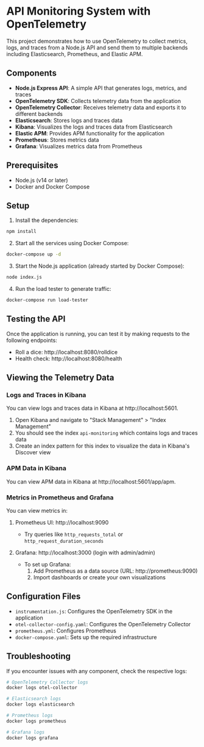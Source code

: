 # API Monitoring System with OpenTelemetry

This project demonstrates how to use OpenTelemetry to collect metrics, logs, and traces from a Node.js API and send them to multiple backends including Elasticsearch, Prometheus, and Elastic APM.

## Components

- **Node.js Express API**: A simple API that generates logs, metrics, and traces
- **OpenTelemetry SDK**: Collects telemetry data from the application
- **OpenTelemetry Collector**: Receives telemetry data and exports it to different backends
- **Elasticsearch**: Stores logs and traces data
- **Kibana**: Visualizes the logs and traces data from Elasticsearch
- **Elastic APM**: Provides APM functionality for the application
- **Prometheus**: Stores metrics data
- **Grafana**: Visualizes metrics data from Prometheus

## Prerequisites

- Node.js (v14 or later)
- Docker and Docker Compose

## Setup

1. Install the dependencies:

```bash
npm install
```

2. Start all the services using Docker Compose:

```bash
docker-compose up -d
```

3. Start the Node.js application (already started by Docker Compose):

```bash
node index.js
```

4. Run the load tester to generate traffic:

```bash
docker-compose run load-tester
```

## Testing the API

Once the application is running, you can test it by making requests to the following endpoints:

- Roll a dice: http://localhost:8080/rolldice
- Health check: http://localhost:8080/health

## Viewing the Telemetry Data

### Logs and Traces in Kibana

You can view logs and traces data in Kibana at http://localhost:5601.

1. Open Kibana and navigate to "Stack Management" > "Index Management"
2. You should see the index `api-monitoring` which contains logs and traces data
3. Create an index pattern for this index to visualize the data in Kibana's Discover view

### APM Data in Kibana

You can view APM data in Kibana at http://localhost:5601/app/apm.

### Metrics in Prometheus and Grafana

You can view metrics in:

1. Prometheus UI: http://localhost:9090
   - Try queries like `http_requests_total` or `http_request_duration_seconds`

2. Grafana: http://localhost:3000 (login with admin/admin)
   - To set up Grafana:
     1. Add Prometheus as a data source (URL: http://prometheus:9090)
     2. Import dashboards or create your own visualizations

## Configuration Files

- `instrumentation.js`: Configures the OpenTelemetry SDK in the application
- `otel-collector-config.yaml`: Configures the OpenTelemetry Collector
- `prometheus.yml`: Configures Prometheus
- `docker-compose.yaml`: Sets up the required infrastructure

## Troubleshooting

If you encounter issues with any component, check the respective logs:

```bash
# OpenTelemetry Collector logs
docker logs otel-collector

# Elasticsearch logs
docker logs elasticsearch

# Prometheus logs
docker logs prometheus

# Grafana logs
docker logs grafana
``` 